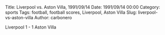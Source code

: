 Title: Liverpool vs. Aston Villa, 1991/09/14
Date: 1991/09/14 00:00
Category: sports
Tags: football, football scores, Liverpool, Aston Villa
Slug: liverpool-vs-aston-villa
Author: carbonero


Liverpool 1 - 1 Aston Villa
